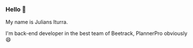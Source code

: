 ### Hello 👋

My name is Julians Iturra.

I'm back-end developer in the best team of Beetrack, PlannerPro obviously 😄
